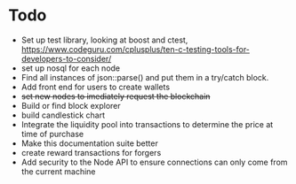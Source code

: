 # Todo
* Set up test library, looking at boost and ctest, https://www.codeguru.com/cplusplus/ten-c-testing-tools-for-developers-to-consider/
* set up nosql for each node
* Find all instances of json::parse() and put them 
in a try/catch block.
* Add front end for users to create wallets
* ~~set new nodes to imediately request the blockchain~~
* Build or find block explorer
* build candlestick chart
* Integrate the liquidity pool into transactions to determine the price at time of purchase
* Make this documentation suite better
* create reward transactions for forgers
* Add security to the Node API to ensure connections can only come from the current machine